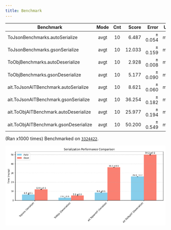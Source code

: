 ```yaml
---
title: Benchmark
---
```


| Benchmark                             | Mode | Cnt |  Score |   Error | Units |
|---------------------------------------|:----:|:---:|-------:|--------:|-------|
| ToJsonBenchmarks.autoSerialize        | avgt | 10  |  6.487 | ± 0.054 | ms/op |
| ToJsonBenchmarks.gsonSerialize        | avgt | 10  | 12.033 | ± 0.159 | ms/op |
| ToObjBenchmarks.autoDeserialize       | avgt | 10  |  2.928 | ± 0.008 | ms/op |
| ToObjBenchmarks.gsonDeserialize       | avgt | 10  |  5.177 | ± 0.090 | ms/op |
| ait.ToJsonAITBenchmark.autoSerialize  | avgt | 10  |  8.621 | ± 0.060 | ms/op |
| ait.ToJsonAITBenchmark.gsonSerialize  | avgt | 10  | 36.254 | ± 0.182 | ms/op |
| ait.ToObjAITBenchmark.autoDeserialize | avgt | 10  | 25.977 | ± 0.194 | ms/op |
| ait.ToObjAITBenchmark.gsonDeserialize | avgt | 10  | 50.200 | ± 0.549 | ms/op |

(Ran x1000 times)
Benchmarked on [`3324422`](https://github.com/DrTheodor/autojson/commit/3324422f510756a800b1f4463c4f6535179fa006).

![Performance comparison bar chart](../../assets/performance.png)

